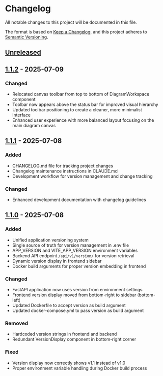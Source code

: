 # Changelog

All notable changes to this project will be documented in this file.

The format is based on [Keep a Changelog](https://keepachangelog.com/en/1.0.0/),
and this project adheres to [Semantic Versioning](https://semver.org/spec/v2.0.0.html).

## [Unreleased]

## [1.1.2] - 2025-07-09

### Changed
- Relocated canvas toolbar from top to bottom of DiagramWorkspace component
- Toolbar now appears above the status bar for improved visual hierarchy
- Updated toolbar positioning to create a cleaner, more minimalist interface
- Enhanced user experience with more balanced layout focusing on the main diagram canvas

## [1.1.1] - 2025-07-08

### Added
- CHANGELOG.md file for tracking project changes
- Changelog maintenance instructions in CLAUDE.md
- Development workflow for version management and change tracking

### Changed
- Enhanced development documentation with changelog guidelines

## [1.1.0] - 2025-07-08

### Added
- Unified application versioning system
- Single source of truth for version management in .env file
- APP_VERSION and VITE_APP_VERSION environment variables
- Backend API endpoint `/api/v1/version/` for version retrieval
- Dynamic version display in frontend sidebar
- Docker build arguments for proper version embedding in frontend

### Changed
- FastAPI application now uses version from environment settings
- Frontend version display moved from bottom-right to sidebar (bottom-left)
- Updated Dockerfile to accept version as build argument
- Updated docker-compose.yml to pass version as build argument

### Removed
- Hardcoded version strings in frontend and backend
- Redundant VersionDisplay component in bottom-right corner

### Fixed
- Version display now correctly shows v1.1 instead of v1.0
- Proper environment variable handling during Docker build process

[Unreleased]: https://github.com/satoro/SysML_project/compare/v1.1.2...HEAD
[1.1.2]: https://github.com/satoro/SysML_project/compare/v1.1.1...v1.1.2
[1.1.1]: https://github.com/satoro/SysML_project/compare/v1.1.0...v1.1.1
[1.1.0]: https://github.com/satoro/SysML_project/releases/tag/v1.1.0